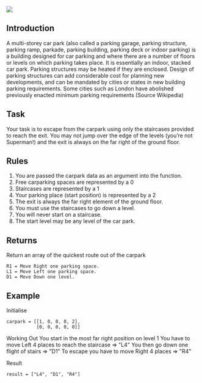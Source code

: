 <img src="https://www.theonlinecitizen.com/wp-content/uploads/2016/03/parking.jpg" />

## Introduction
A multi-storey car park (also called a parking garage, parking structure, parking ramp, parkade, parking building, parking deck or indoor parking) is a building designed for car parking and where there are a number of floors or levels on which parking takes place. It is essentially an indoor, stacked car park. Parking structures may be heated if they are enclosed. Design of parking structures can add considerable cost for planning new developments, and can be mandated by cities or states in new building parking requirements. Some cities such as London have abolished previously enacted minimum parking requirements (Source Wikipedia)

## Task
Your task is to escape from the carpark using only the staircases provided to reach the exit. You may not jump over the edge of the levels (you’re not Superman!) and the exit is always on the far right of the ground floor.

## Rules

1. You are passed the carpark data as an argument into the function.
2. Free carparking spaces are represented by a 0
3. Staircases are represented by a 1
4. Your parking place (start position) is represented by a 2
5. The exit is always the far right element of the ground floor.
6. You must use the staircases to go down a level.
7. You will never start on a staircase.
8. The start level may be any level of the car park.

## Returns

Return an array of the quickest route out of the carpark

```
R1 = Move Right one parking space.
L1 = Move Left one parking space.
D1 = Move Down one level.
```

## Example

Initialise
```
carpark = [[1, 0, 0, 0, 2],
           [0, 0, 0, 0, 0]]
```
Working Out
You start in the most far right position on level 1
You have to move Left 4 places to reach the staircase => "L4"
You then go down one flight of stairs => "D1"
To escape you have to move Right 4 places => "R4"

Result
```
result = ["L4", "D1", "R4"]
```
